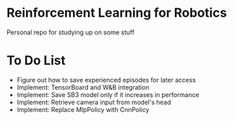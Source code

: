 # Reinforcement Learning for Robotics

Personal repo for studying up on some stuff

# To Do List
- Figure out how to save experienced episodes for later access
- Implement: TensorBoard and W&B integration
- Implement: Save SB3 model only if it increases in performance
- Implement: Retrieve camera input from model's head
- Implement: Replace MlpPolicy with CnnPolicy
  
